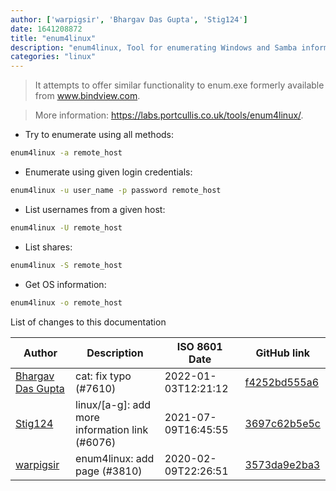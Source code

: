 ```yaml
---
author: ['warpigsir', 'Bhargav Das Gupta', 'Stig124']
date: 1641208872
title: "enum4linux"
description: "enum4linux, Tool for enumerating Windows and Samba information from remote systems."
categories: "linux"
---
```

> It attempts to offer similar functionality to enum.exe formerly available from www.bindview.com.

> More information: <https://labs.portcullis.co.uk/tools/enum4linux/>.

- Try to enumerate using all methods:

```bash
enum4linux -a remote_host
```

- Enumerate using given login credentials:

```bash
enum4linux -u user_name -p password remote_host
```

- List usernames from a given host:

```bash
enum4linux -U remote_host
```

- List shares:

```bash
enum4linux -S remote_host
```

- Get OS information:

```bash
enum4linux -o remote_host
```
List of changes to this documentation


Author | Description | ISO 8601 Date | GitHub link
------|-----|-----|-----
[Bhargav Das Gupta](mailto:47706967+Hephaestus14089@users.noreply.github.com) | cat: fix typo (#7610) | 2022-01-03T12:21:12 | [f4252bd555a6](https://github.com/tldr-pages/tldr/commit/f4252bd555a6ad653684d863e1ef77687dc8f2fd)
[Stig124](mailto:stigpro@outlook.fr) | linux/[a-g]: add more information link (#6076) | 2021-07-09T16:45:55 | [3697c62b5e5c](https://github.com/tldr-pages/tldr/commit/3697c62b5e5cd9bae7a99c591cb81d1ddcfbf792)
[warpigsir](mailto:21257844+warpigsir@users.noreply.github.com) | enum4linux: add page (#3810) | 2020-02-09T22:26:51 | [3573da9e2ba3](https://github.com/tldr-pages/tldr/commit/3573da9e2ba32c85a9aa78cd62fd8cac0e747dcb)

